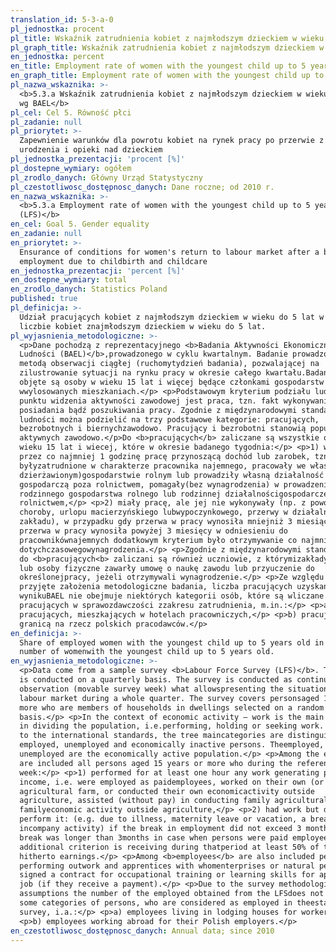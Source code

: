 ```yaml
---
translation_id: 5-3-a-0
pl_jednostka: procent
pl_title: Wskaźnik zatrudnienia kobiet z najmłodszym dzieckiem w wieku do 5 lat wg BAEL
pl_graph_title: Wskaźnik zatrudnienia kobiet z najmłodszym dzieckiem w wieku do 5 lat wg BAEL
en_jednostka: percent
en_title: Employment rate of women with the youngest child up to 5 years old (LFS)
en_graph_title: Employment rate of women with the youngest child up to 5 years old (LFS)
pl_nazwa_wskaznika: >-
  <b>5.3.a Wskaźnik zatrudnienia kobiet z najmłodszym dzieckiem w wieku do 5 lat
  wg BAEL</b>
pl_cel: Cel 5. Równość płci
pl_zadanie: null
pl_priorytet: >-
  Zapewnienie warunków dla powrotu kobiet na rynek pracy po przerwie z tytułu
  urodzenia i opieki nad dzieckiem
pl_jednostka_prezentacji: 'procent [%]'
pl_dostepne_wymiary: ogółem
pl_zrodlo_danych: Główny Urząd Statystyczny
pl_czestotliwosc_dostępnosc_danych: Dane roczne; od 2010 r.
en_nazwa_wskaznika: >-
  <b>5.3.a Employment rate of women with the youngest child up to 5 years old
  (LFS)</b>
en_cel: Goal 5. Gender equality
en_zadanie: null
en_priorytet: >-
  Ensurance of conditions for women's return to labour market after a break from
  employment due to childbirth and childcare
en_jednostka_prezentacji: 'percent [%]'
en_dostepne_wymiary: total
en_zrodlo_danych: Statistics Poland
published: true
pl_definicja: >-
  Udział pracujących kobiet z najmłodszym dzieckiem w wieku do 5 lat w ogólnej
  liczbie kobiet znajmłodszym dzieckiem w wieku do 5 lat.
pl_wyjasnienia_metodologiczne: >-
  <p>Dane pochodzą z reprezentacyjnego <b>Badania Aktywności Ekonomicznej
  Ludności (BAEL)</b>,prowadzonego w cyklu kwartalnym. Badanie prowadzone jest
  metodą obserwacji ciągłej (ruchomytydzień badania), pozwalającej na
  zilustrowanie sytuacji na rynku pracy w okresie całego kwartału.Badaniem
  objęte są osoby w wieku 15 lat i więcej będące członkami gospodarstw domowych
  wwylosowanych mieszkaniach.</p> <p>Podstawowym kryterium podziału ludności z
  punktu widzenia aktywności zawodowej jest praca, tzn. fakt wykonywania,
  posiadania bądź poszukiwania pracy. Zgodnie z międzynarodowymi standardamiogół
  ludności można podzielić na trzy podstawowe kategorie: pracujących,
  bezrobotnych i biernychzawodowo. Pracujący i bezrobotni stanowią populację
  aktywnych zawodowo.</p>Do <b>pracujących</b> zaliczane są wszystkie osoby w
  wieku 15 lat i wiecej, które w okresie badanego tygodnia:</p> <p>1) wykonywały
  przez co najmniej 1 godzinę pracę przynoszącą dochód lub zarobek, tzn.
  byłyzatrudnione w charakterze pracownika najemnego, pracowały we własnym (lub
  dzierżawionym)gospodarstwie rolnym lub prowadziły własną działalność
  gospodarczą poza rolnictwem, pomagały(bez wynagrodzenia) w prowadzeniu
  rodzinnego gospodarstwa rolnego lub rodzinnej działalnościgospodarczej poza
  rolnictwem,</p> <p>2) miały pracę, ale jej nie wykonywały (np. z powodu
  choroby, urlopu macierzyńskiego lubwypoczynkowego, przerwy w działalności
  zakładu), w przypadku gdy przerwa w pracy wynosiła mniejniż 3 miesiące; gdy
  przerwa w pracy wynosiła powyżej 3 miesięcy w odniesieniu do
  pracownikównajemnych dodatkowym kryterium było otrzymywanie co najmniej 59%
  dotychczasowegowynagrodzenia.</p> <p>Zgodnie z międzynarodowymi standardami,
  do <b>pracujących<b> zaliczani są również uczniowie, z którymizakłady pracy
  lub osoby fizyczne zawarły umowę o naukę zawodu lub przyuczenie do
  określonejpracy, jeżeli otrzymywali wynagrodzenie.</p> <p>Ze względu na
  przyjęte założenia metodologiczne badania, liczba pracujących uzyskana w
  wynikuBAEL nie obejmuje niektórych kategorii osób, które są wliczane do
  pracujących w sprawozdawczości zzakresu zatrudnienia, m.in.:</p> <p>a)
  pracujących, mieszkających w hotelach pracowniczych,</p> <p>b) pracujących za
  granicą na rzecz polskich pracodawców.</p>
en_definicja: >-
  Share of employed women with the youngest child up to 5 years old in the total
  number of womenwith the youngest child up to 5 years old.
en_wyjasnienia_metodologiczne: >-
  <p>Data come from a sample survey <b>Labour Force Survey (LFS)</b>. The survey
  is conducted on a quarterly basis. The survey is conducted as continuous
  observation (movable survey week) what allowspresenting the situation on the
  labour market during a whole quarter. The survey covers personsaged 15 and
  more who are members of households in dwellings selected on a random
  basis.</p> <p>In the context of economic activity – work is the main criterion
  in dividing the population, i.e.performing, holding or seeking work. According
  to the international standards, the tree maincategories are distinguished:
  employed, unemployed and economically inactive persons. Theemployed,
  unemployed are the economically active population.</p> <p>Among the employed
  are included all persons aged 15 years or more who during the reference
  week:</p> <p>1) performed for at least one hour any work generating pay or
  income, i.e. were employed as paidemployees, worked on their own (or leased)
  agricultural farm, or conducted their own economicactivity outside
  agriculture, assisted (without pay) in conducting family agricultural farm or
  familyeconomic activity outside agriculture,</p> <p>2) had work but did not
  perform it: (e.g. due to illness, maternity leave or vacation, a break
  incompany activity) if the break in employment did not exceed 3 months; if the
  break was longer than 3months in case when persons were paid employees the
  additional criterion is receiving during thatperiod at least 50% of the
  hitherto earnings.</p> <p>Among <b>employees</b> are also included persons
  performing outwork and apprentices with whomenterprises or natural persons
  signed a contract for occupational training or learning skills for aparticular
  job (if they receive a payment).</p> <p>Due to the survey methodological
  assumptions the number of the employed obtained from the LFSdoes not comprise
  some categories of persons, who are considered as employed in theestablishment
  survey, i.a.:</p> <p>a) employees living in lodging houses for workers,</p>
  <p>b) employees working abroad for their Polish employers.</p>
en_czestotliwosc_dostępnosc_danych: Annual data; since 2010
---
```

